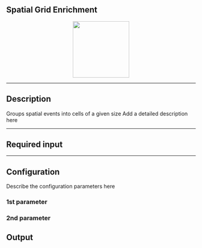 ## Spatial Grid Enrichment

<p align="center"> 
    <img src="icon.png" width="150px;"/>
</p>

***

## Description

Groups spatial events into cells of a given size
Add a detailed description here

***

## Required input


***

## Configuration

Describe the configuration parameters here

### 1st parameter


### 2nd parameter

## Output